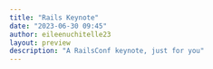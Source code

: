 ```yaml
---
title: "Rails Keynote"
date: "2023-06-30 09:45"
author: eileenuchitelle23
layout: preview
description: "A RailsConf keynote, just for you"
---
```


